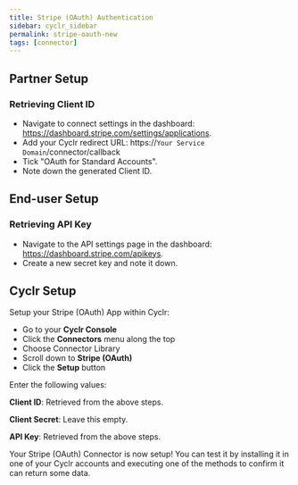 ```yaml
---
title: Stripe (OAuth) Authentication
sidebar: cyclr_sidebar
permalink: stripe-oauth-new
tags: [connector]
---
```


## Partner Setup

### Retrieving Client ID
* Navigate to connect settings in the dashboard: https://dashboard.stripe.com/settings/applications.
* Add your Cyclr redirect URL: https://``Your Service Domain``/connector/callback
* Tick "OAuth for Standard Accounts".
* Note down the generated Client ID.

## End-user Setup

### Retrieving API Key
* Navigate to the API settings page in the dashboard: https://dashboard.stripe.com/apikeys.
* Create a new secret key and note it down.

## Cyclr Setup

Setup your Stripe (OAuth) App within Cyclr:

*   Go to your **Cyclr Console**
*   Click the **Connectors** menu along the top
*   Choose Connector Library
*   Scroll down to **Stripe (OAuth)**
*   Click the **Setup** button

Enter the following values:

**Client ID**: Retrieved from the above steps.

**Client Secret**: Leave this empty.

**API Key**: Retrieved from the above steps.


Your Stripe (OAuth) Connector is now setup! You can test it by installing it in one of your Cyclr accounts and executing one of the methods to confirm it can return some data.
